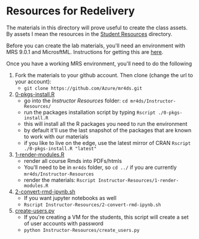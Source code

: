 Resources for Redelivery
=========================

The materials in this directory will prove useful to create the class assets. By assets I mean the resources in the [Student Resources](https://github.com/Azure/mr4ds/tree/master/Student-Resources) directory. 

Before you can create the lab materials, you'll need an environment with MRS 9.0.1 and MicrosftML. Instructions for getting this are [here](https://github.com/Azure/mr4ds/wiki/Microsoft-R-Server-Installation-Instructions). 

Once you have a working MRS environment, you'll need to do the following

1. Fork the materials to your github account. Then clone (change the url to your account):
	- `git clone https://github.com/Azure/mr4ds.git`
1. [0-pkgs-install.R](https://github.com/Azure/mr4ds/blob/master/Instructor-Resources/0-pkgs-install.R)
	- go into the _Instructor Resources_ folder: `cd mr4ds/Instructor-Resources/`
	- run the packages installation script by typing `Rscript ./0-pkgs-install.R`
	- this will install all the R packages you need to run the environment
	- by default it'll use the last snapshot of the packages that are known to work with our materials
	- if you like to live on the edge, use the latest mirror of CRAN `Rscript ./0-pkgs-install.R "latest"`
2. [1-render-modules.R](https://github.com/Azure/mr4ds/blob/master/Instructor-Resources/1-render-modules.R)
	- render all course Rmds into PDFs/htmls
	- You'll need to be in `mr4ds` folder, so `cd ../` if you are currently `mr4ds/Instructor-Resources`
	- render the materials: `Rscript Instructor-Resources/1-render-modules.R`
3. [2-convert-rmd-ipynb.sh](https://github.com/Azure/mr4ds/blob/master/Instructor-Resources/2-convert-rmd-ipynb.sh)
	- If you want jupyter notebooks as well
	- `Rscript Instructor-Resources/2-convert-rmd-ipynb.sh`
4. [create-users.py](https://github.com/Azure/mr4ds/blob/master/Instructor-Resources/create_users.py)
	- If you're creating a VM for the students, this script will create a set of user accounts with password
	- `python Instructor-Resources/create_users.py`